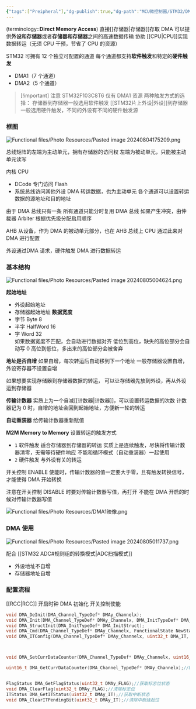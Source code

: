 ```yaml
---
{"tags":["Preipheral"],"dg-publish":true,"dg-path":"MCU微控制器/STM32/DMA.md","permalink":"/MCU微控制器/STM32/DMA/","dgPassFrontmatter":true,"noteIcon":"","created":"2025-08-02T10:36:26.364+08:00","updated":"2025-08-03T10:59:25.035+08:00"}
---
```



(terminology::**Direct Memory Access**)     直接[[存储器\|存储器]]存取
DMA 可以提供**外设和存储器**或者**存储器和存储器**之间的高速数据传输
协助 [[CPU\|CPU]]实现数据转运（无须 CPU 干预，节省了 CPU 的资源）

STM32 可拥有 12 个独立可配置的通道
每个通道都支持**软件触发**和特定的**硬件触发**
- DMA1（7 个通道） 
- DMA2（5 个通道）

>[!important] 注意
>STM32F103C8T6 仅有 DMA1 资源
>两种触发方式的选择：
>存储器到存储器一般选用软件触发
> [[STM32片上外设\|外设]]到存储器一般选用硬件触发，不同的外设有不同的硬件触发源
>

### 框图

![Functional files/Photo Resources/Pasted image 20240804175209.png](/img/user/Functional%20files/Photo%20Resources/Pasted%20image%2020240804175209.png)


总线矩阵的左端为主动单元，拥有存储器的访问权
左端为被动单元，只能被主动单元读写

内核 CPU
- DCode 专门访问 Flash
- 系统总线访问其他外设
DMA 转运数据，也为主动单元
各个通道可以设置转运数据的源地址和目的地址

由于 DMA 总线只有一条
所有通道只能分时复用 DMA 总线
如果产生冲突，由仲裁器 Arbiter 根据优先级分配启用顺序

AHB 从设备，作为 DMA 的被动单元部分，也在 AHB 总线上
CPU 通过此来对 DMA 进行配置

外设通过DMA 请求，硬件触发 DMA 进行数据转运

### 基本结构
![Functional files/Photo Resources/Pasted image 20240805004624.png](/img/user/Functional%20files/Photo%20Resources/Pasted%20image%2020240805004624.png)

**起始地址**
- 外设起始地址
- 存储器起始地址
**数据宽度**
- 字节 Byte    8
- 半字 HalfWord  16
- 字 Word   32  
如果数据宽度不匹配，会自动进行数据对齐
低位到高位，缺失的高位部分会自动写 0
高位到低位，多出来的高位部分会被舍弃

**地址是否自增** 
如果自增，每次转运后自动移到下一个地址
一般存储器设置自增，外设寄存器不设置自增

如果想要实现存储器到存储器数据的转运，
可以让存储器先放到外设，再从外设运到存储器

**传输计数器**
实质上为一个自减[[计数器\|计数器]]，可以设置转运数据的次数
计数器记为 0 时，自增的地址会回到起始地址，方便新一轮的转运

**自动重装器**
给传输计数器重新赋值

**M2M   Memory to Memory** 
设置转运的触发方式
-  ` 1 `  软件触发
	适合存储器到存储器的转运
	实质上是连续触发，尽快将传输计数器清零，无需等待硬件响应
	不能和循环模式（自动重装器）一起使用
-  ` 2 `  硬件触发 
	与外设有关的转运

开关控制 ENABLE 使能时，传输计数器的值一定要大于零，且有触发转换信号，才能使得 DMA 开始转换

注意在开关控制 DISABLE 时要对传输计数器写值，再打开
不能在 DMA 开启的时候对传输计数器写值

![Functional files/Photo Resources/DMA1映像.png](/img/user/Functional%20files/Photo%20Resources/DMA1%E6%98%A0%E5%83%8F.png)

### DMA 使用
![Functional files/Photo Resources/Pasted image 20240805011737.png](/img/user/Functional%20files/Photo%20Resources/Pasted%20image%2020240805011737.png)

配合 [[STM32 ADC#规则组的转换模式\|ADC扫描模式]]
- 外设地址不自增
- 存储器地址自增

### 配置流程
[[RCC\|RCC]] 开启时钟
DMA 初始化
开关控制使能

```C 
void DMA_DeInit(DMA_Channel_TypeDef* DMAy_Channelx);
void DMA_Init(DMA_Channel_TypeDef* DMAy_Channelx, DMA_InitTypeDef* DMA_InitStruct);
void DMA_StructInit(DMA_InitTypeDef* DMA_InitStruct);
void DMA_Cmd(DMA_Channel_TypeDef* DMAy_Channelx, FunctionalState NewState);
void DMA_ITConfig(DMA_Channel_TypeDef* DMAy_Channelx, uint32_t DMA_IT, FunctionalState NewState);



void DMA_SetCurrDataCounter(DMA_Channel_TypeDef* DMAy_Channelx, uint16_t DataNumber); //给传输计数器写入数据

uint16_t DMA_GetCurrDataCounter(DMA_Channel_TypeDef* DMAy_Channelx);//DMA获取当前数据寄存器，返回传输计数器的值


FlagStatus DMA_GetFlagStatus(uint32_t DMAy_FLAG);//获取标志位状态
void DMA_ClearFlag(uint32_t DMAy_FLAG);//清除标志位
ITStatus DMA_GetITStatus(uint32_t DMAy_IT);//获取中断状态
void DMA_ClearITPendingBit(uint32_t DMAy_IT);//清除中断挂起位
```







